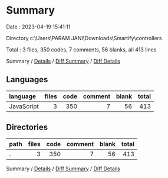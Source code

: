 # Summary

Date : 2023-04-19 15:41:11

Directory c:\\Users\\PARAM JANI\\Downloads\\Smartify\\controllers

Total : 3 files,  350 codes, 7 comments, 56 blanks, all 413 lines

Summary / [Details](details.md) / [Diff Summary](diff.md) / [Diff Details](diff-details.md)

## Languages
| language | files | code | comment | blank | total |
| :--- | ---: | ---: | ---: | ---: | ---: |
| JavaScript | 3 | 350 | 7 | 56 | 413 |

## Directories
| path | files | code | comment | blank | total |
| :--- | ---: | ---: | ---: | ---: | ---: |
| . | 3 | 350 | 7 | 56 | 413 |

Summary / [Details](details.md) / [Diff Summary](diff.md) / [Diff Details](diff-details.md)